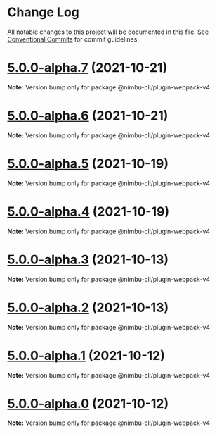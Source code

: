 # Change Log

All notable changes to this project will be documented in this file.
See [Conventional Commits](https://conventionalcommits.org) for commit guidelines.

# [5.0.0-alpha.7](https://github.com/zenjoy/nimbu-toolbelt/compare/v4.1.7...v5.0.0-alpha.7) (2021-10-21)

**Note:** Version bump only for package @nimbu-cli/plugin-webpack-v4





# [5.0.0-alpha.6](https://github.com/zenjoy/nimbu-toolbelt/compare/v4.1.7...v5.0.0-alpha.6) (2021-10-21)

**Note:** Version bump only for package @nimbu-cli/plugin-webpack-v4





# [5.0.0-alpha.5](https://github.com/zenjoy/nimbu-toolbelt/compare/v4.1.7...v5.0.0-alpha.5) (2021-10-19)

**Note:** Version bump only for package @nimbu-cli/plugin-webpack-v4





# [5.0.0-alpha.4](https://github.com/zenjoy/nimbu-toolbelt/compare/v4.1.7...v5.0.0-alpha.4) (2021-10-19)

**Note:** Version bump only for package @nimbu-cli/plugin-webpack-v4





# [5.0.0-alpha.3](https://github.com/zenjoy/nimbu-toolbelt/compare/v4.1.7...v5.0.0-alpha.3) (2021-10-13)

**Note:** Version bump only for package @nimbu-cli/plugin-webpack-v4





# [5.0.0-alpha.2](https://github.com/zenjoy/nimbu-toolbelt/compare/v4.1.6...v5.0.0-alpha.2) (2021-10-13)

**Note:** Version bump only for package @nimbu-cli/plugin-webpack-v4





# [5.0.0-alpha.1](https://github.com/zenjoy/nimbu-toolbelt/compare/v4.1.6...v5.0.0-alpha.1) (2021-10-12)

**Note:** Version bump only for package @nimbu-cli/plugin-webpack-v4





# [5.0.0-alpha.0](https://github.com/zenjoy/nimbu-toolbelt/compare/v4.1.6...v5.0.0-alpha.0) (2021-10-12)

**Note:** Version bump only for package @nimbu-cli/plugin-webpack-v4
